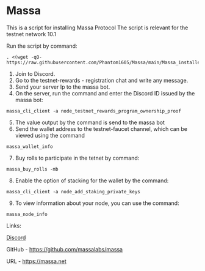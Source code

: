 # Massa
This is a script for installing Massa Protocol
The script is relevant for the testnet network 10.1

Run the script by command:
```
. <(wget -qO- https://raw.githubusercontent.com/Phantom1605/Massa/main/Massa_installer.sh
```
1. Join to Discord. 
2. Go to the testnet-rewards - registration chat and write any message.
3. Send your server Ip to the massa bot.
4. On the server, run the command and enter the Discord ID issued by the massa bot:
```
massa_cli_client -a node_testnet_rewards_program_ownership_proof
```
5. The value output by the command is send to the massa bot
6. Send the wallet address to the testnet-faucet channel, which can be viewed using the command
```
massa_wallet_info
```
7. Buy rolls to participate in the tetnet by command:
```
massa_buy_rolls -mb
```
8. Enable the option of stacking for the wallet by the command:
```
massa_cli_client -a node_add_staking_private_keys
```
9. To view information about your node, you can use the command:
```
massa_node_info
```

Links:

[Discord](https://discord.gg/massa)

GitHub - https://github.com/massalabs/massa

URL - https://massa.net

